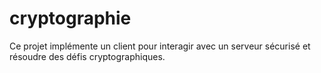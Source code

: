 # cryptographie

Ce projet implémente un client pour interagir avec un serveur sécurisé et résoudre des défis cryptographiques.
